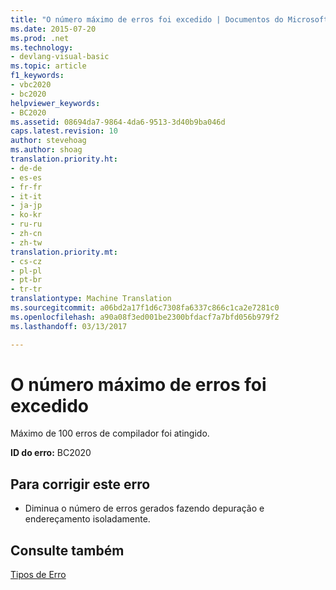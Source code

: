```yaml
---
title: "O número máximo de erros foi excedido | Documentos do Microsoft"
ms.date: 2015-07-20
ms.prod: .net
ms.technology:
- devlang-visual-basic
ms.topic: article
f1_keywords:
- vbc2020
- bc2020
helpviewer_keywords:
- BC2020
ms.assetid: 08694da7-9864-4da6-9513-3d40b9ba046d
caps.latest.revision: 10
author: stevehoag
ms.author: shoag
translation.priority.ht:
- de-de
- es-es
- fr-fr
- it-it
- ja-jp
- ko-kr
- ru-ru
- zh-cn
- zh-tw
translation.priority.mt:
- cs-cz
- pl-pl
- pt-br
- tr-tr
translationtype: Machine Translation
ms.sourcegitcommit: a06bd2a17f1d6c7308fa6337c866c1ca2e7281c0
ms.openlocfilehash: a90a08f3ed001be2300bfdacf7a7bfd056b979f2
ms.lasthandoff: 03/13/2017

---
```

# <a name="the-maximum-number-of-errors-has-been-exceeded"></a>O número máximo de erros foi excedido
Máximo de 100 erros de compilador foi atingido.  
  
 **ID do erro:** BC2020  
  
## <a name="to-correct-this-error"></a>Para corrigir este erro  
  
-   Diminua o número de erros gerados fazendo depuração e endereçamento isoladamente.  
  
## <a name="see-also"></a>Consulte também  
 [Tipos de Erro](../../visual-basic/programming-guide/language-features/error-types.md)
